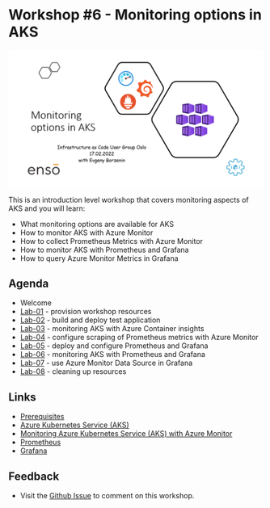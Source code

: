# Workshop #6 - Monitoring options in AKS

![logo](images/logo.png)

This is an introduction level workshop that covers monitoring aspects of AKS and you will learn:

* What monitoring options are available for AKS
* How to monitor AKS with Azure Monitor
* How to collect Prometheus Metrics with Azure Monitor
* How to monitor AKS with Prometheus and Grafana
* How to query Azure Monitor Metrics in Grafana

## Agenda
 
 * Welcome
 * [Lab-01](labs/lab-01/readme.md) - provision workshop resources 
 * [Lab-02](labs/lab-02/readme.md) - build and deploy test application 
 * [Lab-03](labs/lab-03/readme.md) - monitoring AKS with Azure Container insights
 * [Lab-04](labs/lab-04/readme.md) - configure scraping of Prometheus metrics with Azure Monitor
 * [Lab-05](labs/lab-05/readme.md) - deploy and configure Prometheus and Grafana
 * [Lab-06](labs/lab-05/readme.md) - monitoring AKS with Prometheus and Grafana
 * [Lab-07](labs/lab-05/readme.md) - use Azure Monitor Data Source in Grafana
 * [Lab-08](labs/lab-10/readme.md) - cleaning up resources
## Links

* [Prerequisites](prerequisites.md)
* [Azure Kubernetes Service (AKS)](https://docs.microsoft.com/en-us/azure/aks/?WT.mc_id=AZ-MVP-5003837)
* [Monitoring Azure Kubernetes Service (AKS) with Azure Monitor](https://docs.microsoft.com/en-us/azure/aks/monitor-aks?WT.mc_id=AZ-MVP-5003837)
* [Prometheus](https://prometheus.io/)
* [Grafana](https://grafana.com/grafana/)

## Feedback

* Visit the [Github Issue](https://github.com/evgenyb/aks-workshops/issues/xx) to comment on this workshop. 
